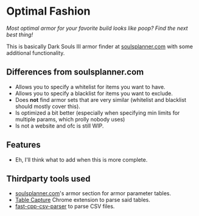 # Optimal Fashion

*Most optimal armor for your favorite build looks like poop? Find the next best thing!*

This is basically Dark Souls III armor finder at [soulsplanner.com](soulsplanner.com) with some additional functionality.

## Differences from soulsplanner.com
* Allows you to specify a whitelist for items you want to have.
* Allows you to specify a blacklist for items you want to exclude.
* Does **not** find armor sets that are very similar (whitelist and blacklist should mostly cover this).
* Is optimized a bit better (especially when specifying min limits for multiple params, which prolly nobody uses)
* Is not a website and ofc is still WIP.

## Features
* Eh, I'll think what to add when this is more complete.

## Thirdparty tools used
* [soulsplanner.com](soulsplanner.com)'s armor section for armor parameter tables.
* [Table Capture](https://chrome.google.com/webstore/detail/table-capture/iebpjdmgckacbodjpijphcplhebcmeop) Chrome extension to parse said tables.
* [fast-cpp-csv-parser](https://github.com/ben-strasser/fast-cpp-csv-parser) to parse CSV files.